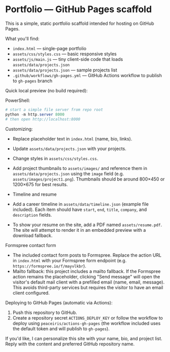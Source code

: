 # Portfolio — GitHub Pages scaffold

This is a simple, static portfolio scaffold intended for hosting on GitHub Pages.

What you'll find:
- `index.html` — single-page portfolio
- `assets/css/styles.css` — basic responsive styles
- `assets/js/main.js` — tiny client-side code that loads `assets/data/projects.json`
- `assets/data/projects.json` — sample projects list
- `.github/workflows/gh-pages.yml` — GitHub Actions workflow to publish to `gh-pages` branch

Quick local preview (no build required):

PowerShell:

```powershell
# start a simple file server from repo root
python -m http.server 8000
# then open http://localhost:8000
```

Customizing:
- Replace placeholder text in `index.html` (name, bio, links).
- Update `assets/data/projects.json` with your projects.
- Change styles in `assets/css/styles.css`.
 - Add project thumbnails to `assets/images/` and reference them in `assets/data/projects.json` using the `image` field (e.g. `assets/images/project1.png`). Thumbnails should be around 800×450 or 1200×675 for best results.

- Timeline and resume
- Add a career timeline in `assets/data/timeline.json` (example file included). Each item should have `start`, `end`, `title`, `company`, and `description` fields.
- To show your resume on the site, add a PDF named `assets/resume.pdf`. The site will attempt to render it in an embedded preview with a download fallback.

Formspree contact form
- The included contact form posts to Formspree. Replace the action URL in `index.html` with your Formspree form endpoint (e.g. `https://formspree.io/f/mayvlkbr`).
- Mailto fallback: this project includes a mailto fallback. If the Formspree action remains the placeholder, clicking "Send message" will open the visitor's default mail client with a prefilled email (name, email, message). This avoids third-party services but requires the visitor to have an email client configured.

Deploying to GitHub Pages (automatic via Actions):
1) Push this repository to GitHub.
2) Create a repository secret `ACTIONS_DEPLOY_KEY` or follow the workflow to deploy using `peaceiris/actions-gh-pages` (the workflow included uses the default token and will publish to `gh-pages`).

If you'd like, I can personalize this site with your name, bio, and project list. Reply with the content and preferred GitHub repository name.
